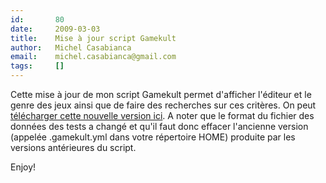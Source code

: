 ```yaml
---
id:       80
date:     2009-03-03
title:    Mise à jour script Gamekult
author:   Michel Casabianca
email:    michel.casabianca@gmail.com
tags:     []
---
```


Cette mise à jour de mon script Gamekult permet d'afficher l'éditeur et le genre des jeux ainsi que de faire des recherches sur ces critères. On peut [télécharger cette nouvelle version ici](http://www.sweetohm.net/arc/gamekult.zip). A noter que le format du fichier des données des tests a changé et qu'il faut donc effacer l'ancienne version (appelée .gamekult.yml dans votre répertoire HOME) produite par les versions antérieures du script.

Enjoy!

